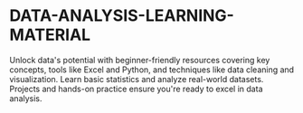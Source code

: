 # DATA-ANALYSIS-LEARNING-MATERIAL
Unlock data's potential with beginner-friendly resources covering key concepts, tools like Excel and Python, and techniques like data cleaning and visualization. Learn basic statistics and analyze real-world datasets. Projects and hands-on practice ensure you're ready to excel in data analysis.
